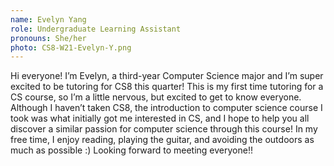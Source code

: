 ```yaml
---
name: Evelyn Yang
role: Undergraduate Learning Assistant
pronouns: She/her
photo: CS8-W21-Evelyn-Y.png
---
```


Hi everyone! I’m Evelyn, a third-year Computer Science major and I’m super excited to be tutoring for CS8 this quarter! This is my first time tutoring for a CS course, so I’m a little nervous, but excited to get to know everyone. Although I haven’t taken CS8, the introduction to computer science course I took was what initially got me interested in CS, and I hope to help you all discover a similar passion for computer science through this course!
In my free time, I enjoy reading, playing the guitar, and avoiding the outdoors as much as possible :) Looking forward to meeting everyone!!
